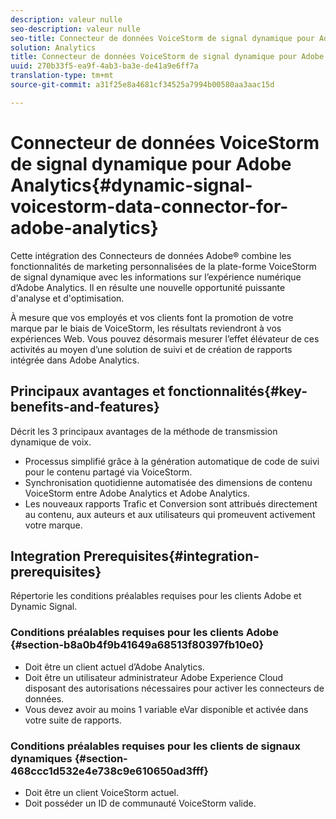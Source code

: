 ```yaml
---
description: valeur nulle
seo-description: valeur nulle
seo-title: Connecteur de données VoiceStorm de signal dynamique pour Adobe Analytics
solution: Analytics
title: Connecteur de données VoiceStorm de signal dynamique pour Adobe Analytics
uuid: 270b33f5-ea9f-4ab3-ba3e-de41a9e6ff7a
translation-type: tm+mt
source-git-commit: a31f25e8a4681cf34525a7994b00580aa3aac15d

---
```



# Connecteur de données VoiceStorm de signal dynamique pour Adobe Analytics{#dynamic-signal-voicestorm-data-connector-for-adobe-analytics}

Cette intégration des Connecteurs de données Adobe® combine les fonctionnalités de marketing personnalisées de la plate-forme VoiceStorm de signal dynamique avec les informations sur l’expérience numérique d’Adobe Analytics. Il en résulte une nouvelle opportunité puissante d'analyse et d'optimisation.

À mesure que vos employés et vos clients font la promotion de votre marque par le biais de VoiceStorm, les résultats reviendront à vos expériences Web. Vous pouvez désormais mesurer l’effet élévateur de ces activités au moyen d’une solution de suivi et de création de rapports intégrée dans Adobe Analytics.

## Principaux avantages et fonctionnalités{#key-benefits-and-features}

Décrit les 3 principaux avantages de la méthode de transmission dynamique de voix.

* Processus simplifié grâce à la génération automatique de code de suivi pour le contenu partagé via VoiceStorm.
* Synchronisation quotidienne automatisée des dimensions de contenu VoiceStorm entre Adobe Analytics et Adobe Analytics.
* Les nouveaux rapports Trafic et Conversion sont attribués directement au contenu, aux auteurs et aux utilisateurs qui promeuvent activement votre marque.

## Integration Prerequisites{#integration-prerequisites}

Répertorie les conditions préalables requises pour les clients Adobe et Dynamic Signal.

### Conditions préalables requises pour les clients Adobe {#section-b8a0b4f9b41649a68513f80397fb10e0}

* Doit être un client actuel d’Adobe Analytics.
* Doit être un utilisateur administrateur Adobe Experience Cloud disposant des autorisations nécessaires pour activer les connecteurs de données.
* Vous devez avoir au moins 1 variable eVar disponible et activée dans votre suite de rapports.

### Conditions préalables requises pour les clients de signaux dynamiques {#section-468ccc1d532e4e738c9e610650ad3fff}

* Doit être un client VoiceStorm actuel.
* Doit posséder un ID de communauté VoiceStorm valide.
